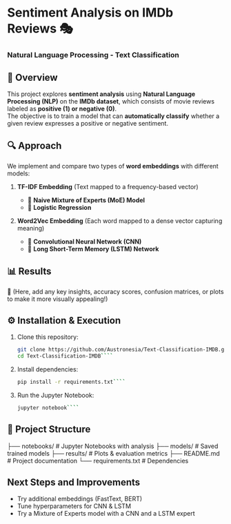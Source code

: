 # Sentiment Analysis on IMDb Reviews 🎭  
### **Natural Language Processing - Text Classification**

## 📌 Overview  
This project explores **sentiment analysis** using **Natural Language Processing (NLP)** on the **IMDb dataset**, which consists of movie reviews labeled as **positive (1) or negative (0)**.  
The objective is to train a model that can **automatically classify** whether a given review expresses a positive or negative sentiment.  

## 🔍 **Approach**  
We implement and compare two types of **word embeddings** with different models:  

1. **TF-IDF Embedding** (Text mapped to a frequency-based vector)  
   - 📌 **Naive Mixture of Experts (MoE) Model**  
   - 📌 **Logistic Regression**  

2. **Word2Vec Embedding** (Each word mapped to a dense vector capturing meaning)  
   - 🧠 **Convolutional Neural Network (CNN)**  
   - 🔄 **Long Short-Term Memory (LSTM) Network**  

## 📊 **Results**  
🚀 (Here, add any key insights, accuracy scores, confusion matrices, or plots to make it more visually appealing!)  

## ⚙️ **Installation & Execution**  
1. Clone this repository:  
   ````bash 
   git clone https://github.com/Austronesia/Text-Classification-IMDB.git
   cd Text-Classification-IMDB````
2. Install dependencies:
   ````bash 
   pip install -r requirements.txt````
3. Run the Jupyter Notebook:
   ````bash 
   jupyter notebook````

## 📁 Project Structure
├── notebooks/                # Jupyter Notebooks with analysis
├── models/                   # Saved trained models
├── results/                  # Plots & evaluation metrics
├── README.md                 # Project documentation
└── requirements.txt          # Dependencies

## Next Steps and Improvements
- Try additional embeddings (FastText, BERT)
- Tune hyperparameters for CNN & LSTM
- Try a Mixture of Experts model with a CNN and a LSTM expert


